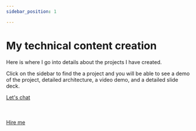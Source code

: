 ```yaml
---
sidebar_position: 1

---
```


# My technical content creation

Here is where I go into details about the projects I have created.

Click on the sidebar to find the a project and you will be able to see a demo of the project, detailed architecture, a video demo, and a detailed slide deck.

<a href="https://calendly.com/mattherzog/quick-chat" target="_blank">Let's chat</a>
<br></br>
<br></br>
<a href="https://directsystems.io/" target="_blank">Hire me</a>